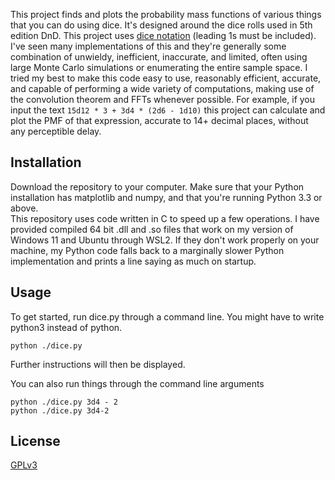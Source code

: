 This project finds and plots the probability mass functions of various things that you can do using dice. It's designed around the dice rolls used in 5th edition DnD. This project uses [dice notation](https://en.wikipedia.org/wiki/Dice_notation) (leading 1s must be included).  
I've seen many implementations of this and they're generally some combination of unwieldy, inefficient, inaccurate, and limited, often using large Monte Carlo simulations or enumerating the entire sample space. I tried my best to make this code easy to use, reasonably efficient, accurate, and capable of performing a wide variety of computations, making use of the convolution theorem and FFTs whenever possible.
For example, if you input the text ```15d12 * 3 + 3d4 * (2d6 - 1d10)``` this project can calculate and plot the PMF of that expression, accurate to 14+ decimal places, without any perceptible delay.

## Installation

Download the repository to your computer. Make sure that your Python installation has matplotlib and numpy, and that you're running Python 3.3 or above.  
This repository uses code written in C to speed up a few operations. I have provided compiled 64 bit .dll and .so files that work on my version of Windows 11 and Ubuntu through WSL2. If they don't work properly on your machine, my Python code falls back to a marginally slower Python implementation and prints a line saying as much on startup.

## Usage

To get started, run dice.py through a command line. You might have to write python3 instead of python.
```
python ./dice.py
```
Further instructions will then be displayed.

You can also run things through the command line arguments
```
python ./dice.py 3d4 - 2
python ./dice.py 3d4-2
```
## License

[GPLv3](https://www.gnu.org/licenses/gpl-3.0.en.html)
